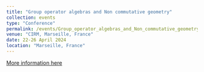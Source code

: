 ```yaml
---
title: "Group operator algebras and Non commutative geometry"
collection: events
type: "Conference"
permalink: /events/Group_operator_algebras_and_Non_commutative_geometry_2024
venue: "CIRM, Marseille, France"
date: 22-26 April 2024
location: "Marseille, France"
---
```


[More information here](https://conferences.cirm-math.fr/2987.html)


